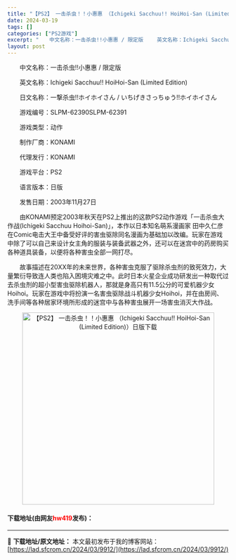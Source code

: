 ```yaml
---
title: "【PS2】 一击杀虫！！小惠惠 （Ichigeki Sacchuu!! HoiHoi-San (Limited Edition)）日版下载"
date: 2024-03-19
tags: []
categories: ["PS2游戏"]
excerpt: "　　中文名称：一击杀虫!!小惠惠 / 限定版 　　英文名称：Ichigeki Sacchuu!! HoiHoi-San (Limited Edition) 　　日文名称：一撃杀虫!!ホイホイさん / いちげきさっちゅう!!ホイホイさん 　　游戏编号：SLPM-62390SLPM-62391 　　游戏&hellip;"
layout: post
---
```


 <p>　　中文名称：一击杀虫!!小惠惠 / 限定版</p> <p>　　英文名称：Ichigeki Sacchuu!! HoiHoi-San (Limited Edition)</p> <p>　　日文名称：一撃杀虫!!ホイホイさん / いちげきさっちゅう!!ホイホイさん</p> <p>　　游戏编号：SLPM-62390SLPM-62391</p> <p>　　游戏类型：动作</p> <p>　　制作厂商：KONAMI</p> <p>　　代理发行：KONAMI</p> <p>　　游戏平台：PS2</p> <p>　　语言版本：日版</p> <p>　　发售日期：2003年11月27日</p> <p>　　由KONAMI预定2003年秋天在PS2上推出的这款PS2动作游戏「一击杀虫大作战(Ichigeki Sacchuu Hoihoi-San)」，本作以日本知名萌系漫画家 田中久仁彦 在Comic电击大王中备受好评的害虫驱除同名漫画为基础加以改编。玩家在游戏中除了可以自己来设计女主角的服装与装备武器之外，还可以在迷宫中的药房购买各种道具装备，以便将各种害虫全部一网打尽。</p> <p>　　故事描述在20XX年的未来世界，各种害虫克服了驱除杀虫剂的致死效力，大量繁衍导致连人类也陷入困境灾难之中。此时日本火星企业成功研发出一种取代过去杀虫剂的超小型害虫驱除机器人，那就是身高只有11.5公分的可爱机器少女Hoihoi。玩家在游戏中将扮演一名害虫驱除战斗机器少女Hoihoi，并在由房间、洗手间等各种居家环境所形成的迷宫中与各种害虫展开一场害虫消灭大作战。</p> <p align="center"><img align="" border="0" src="https://lad.sfcrom.cn/wp-content/uploads/2024/03/20240319_65f997a1c6f76.jpg" width="437" alt="【PS2】 一击杀虫！！小惠惠 （Ichigeki Sacchuu!! HoiHoi-San (Limited Edition)）日版下载" /></p> <p><h4>下载地址(由网友<font color="red">hw419</font>发布)：</h4></p> 

---
📖 **下载地址/原文地址：** 本文最初发布于我的博客网站：[https://lad.sfcrom.cn/2024/03/9912/](https://lad.sfcrom.cn/2024/03/9912/)

